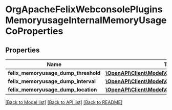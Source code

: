 # OrgApacheFelixWebconsolePluginsMemoryusageInternalMemoryUsageCoProperties

## Properties
Name | Type | Description | Notes
------------ | ------------- | ------------- | -------------
**felix_memoryusage_dump_threshold** | [**\OpenAPI\Client\Model\ConfigNodePropertyInteger**](ConfigNodePropertyInteger.md) |  | [optional] 
**felix_memoryusage_dump_interval** | [**\OpenAPI\Client\Model\ConfigNodePropertyInteger**](ConfigNodePropertyInteger.md) |  | [optional] 
**felix_memoryusage_dump_location** | [**\OpenAPI\Client\Model\ConfigNodePropertyString**](ConfigNodePropertyString.md) |  | [optional] 

[[Back to Model list]](../README.md#documentation-for-models) [[Back to API list]](../README.md#documentation-for-api-endpoints) [[Back to README]](../README.md)


